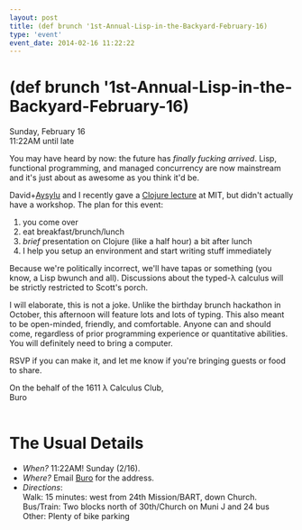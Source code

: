 ```yaml
---
layout: post
title: (def brunch '1st-Annual-Lisp-in-the-Backyard-February-16)
type: 'event'
event_date: 2014-02-16 11:22:22
---
```


# (def brunch '1st-Annual-Lisp-in-the-Backyard-February-16) <br>

Sunday, February 16<br>
11:22AM until late <br>

You may have heard by now: the future has _finally fucking arrived_. Lisp,
functional programming, and managed concurrency are now mainstream and it's
just about as awesome as you think it'd be.

David+[Aysylu](http://aysy.lu/) and I recently gave a
[Clojure lecture](http://flausenhaus.org/lambda/) at MIT, but didn't actually
have a workshop. The plan for this event:

1. you come over <br>
2. eat breakfast/brunch/lunch <br>
3. *brief* presentation on Clojure (like a half hour) a bit after lunch <br>
4. I help you setup an environment and start writing stuff immediately <br>

Because we're politically incorrect, we'll have tapas or something (you know, a
Lisp bwunch and all). Discussions about the typed-λ calculus will be strictly
restricted to Scott's porch.

I will elaborate, this is not a joke. Unlike the birthday brunch hackathon in
October, this afternoon will feature lots and lots of typing. This also meant
to be open-minded, friendly, and comfortable. Anyone can and should come,
regardless of prior programming experience or quantitative abilities. You will
definitely need to bring a computer.

RSVP if you can make it, and let me know if you're bringing guests or food to
share.

On the behalf of the 1611 λ Calculus Club,<br>
Buro
<br>
<br>
# The Usual Details
- *When?* 11:22AM! Sunday (2/16).
- *Where?* Email [Buro](mailto:mookerji@gmail.com) for the address.
- *Directions*:<br>
  Walk: 15 minutes: west from 24th Mission/BART, down Church. <br>
  Bus/Train: Two blocks north of 30th/Church on Muni J and 24 bus <br>
  Other: Plenty of bike parking <br>
